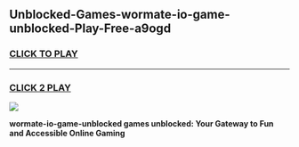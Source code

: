 
## Unblocked-Games-wormate-io-game-unblocked-Play-Free-a9ogd
<h3>
<a href="https://premium76.site?title=wormate-io-game-unblocked&ref=18A1">CLICK TO PLAY</a></h3>
<hr>

<h3>
<a href="https://premium76.site?title=wormate-io-game-unblocked&ref=18A1">CLICK 2 PLAY</a>
  
</h3>

<a href="https://premium76.site?title=wormate-io-game-unblocked&ref=18A1"><img src="https://clearcache.store/games.png"></a>


**wormate-io-game-unblocked games unblocked: Your Gateway to Fun and Accessible Online Gaming**
